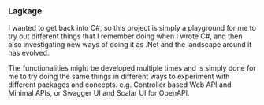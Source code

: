 ### Lagkage

I wanted to get back into C#, so this project is simply a playground for me to try out different things that I remember doing when I wrote C#, and then also investigating new ways of doing it as .Net and the landscape around it has evolved.

The functionalities might be developed multiple times and is simply done for me to try doing the same things in different ways to experiment with different packages and concepts.
e.g. Controller based Web API and Minimal APIs, or Swagger UI and Scalar UI for OpenAPI.
